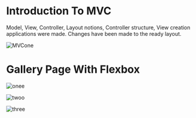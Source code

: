 # Introduction To MVC

Model, View, Controller, Layout notions, Controller structure, View creation applications were made. Changes have been made to the ready layout.

![MVCone](https://user-images.githubusercontent.com/71151015/103186692-895f7a80-48d2-11eb-810f-afde5597c84e.PNG)

# Gallery Page With Flexbox

![onee](https://user-images.githubusercontent.com/71151015/121146657-d152d800-c848-11eb-9256-0efb3930de51.PNG)

![twoo](https://user-images.githubusercontent.com/71151015/121146705-de6fc700-c848-11eb-8b9e-f8473a0444db.PNG)

![three](https://user-images.githubusercontent.com/71151015/121146723-e2034e00-c848-11eb-8add-2fbd12d754e5.PNG)
